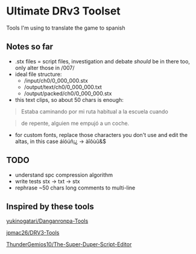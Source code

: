 # Ultimate DRv3 Toolset

Tools I'm using to translate the game to spanish

## Notes so far
- .stx files = script files, investigation and debate *should* be in there too, only alter those in /007/
- ideal file structure:
  - /input/ch0/0_000_000.stx
  - /output/text/ch0/0_000_000.txt
  - /output/packed/ch0/0_000_000.stx
- this text clips, so about 50 chars is enough:
> Estaba caminando por mi ruta habitual a la escuela cuando

> de repente, alguien me empujó a un coche.
- for custom fonts, replace those characters you don't use and edit the altas, in this case áíóúñ¡¿ -> àîôùû&$


## TODO
- understand spc compression algorithm
- write tests stx -> txt -> stx
- rephrase ~50 chars long comments to multi-line


## Inspired by these tools
[yukinogatari/Danganronpa-Tools](https://github.com/yukinogatari/Danganronpa-Tools)

[jpmac26/DRV3-Tools](https://github.com/jpmac26/DRV3-Tools)

[ThunderGemios10/The-Super-Duper-Script-Editor](https://github.com/ThunderGemios10/The-Super-Duper-Script-Editor)